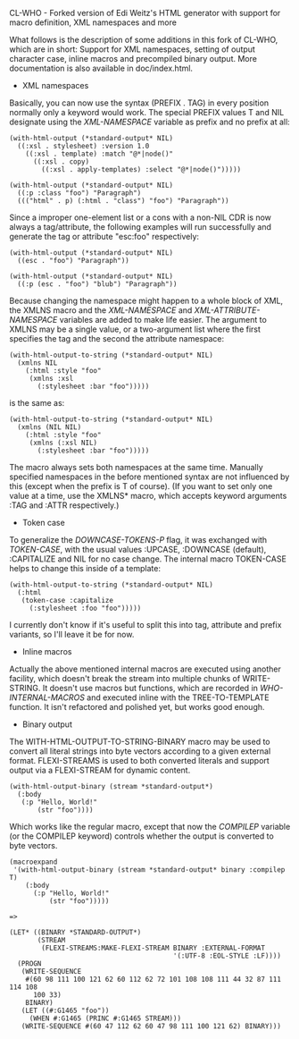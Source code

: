 CL-WHO - Forked version of Edi Weitz's HTML generator with support for
         macro definition, XML namespaces and more

What follows is the description of some additions in this fork of
CL-WHO, which are in short:  Support for XML namespaces, setting of
output character case, inline macros and precompiled binary output.
More documentation is also available in doc/index.html.

* XML namespaces

Basically, you can now use the syntax (PREFIX . TAG) in every position
normally only a keyword would work.  The special PREFIX values T and NIL
designate using the *XML-NAMESPACE* variable as prefix and no prefix at
all:

    (with-html-output (*standard-output* NIL)
      ((:xsl . stylesheet) :version 1.0
        ((:xsl . template) :match "@*|node()"
          ((:xsl . copy)
            ((:xsl . apply-templates) :select "@*|node()")))))

    (with-html-output (*standard-output* NIL)
      ((:p :class "foo") "Paragraph")
      ((("html" . p) (:html . "class") "foo") "Paragraph"))

Since a improper one-element list or a cons with a non-NIL CDR is now
always a tag/attribute, the following examples will run successfully and
generate the tag or attribute "esc:foo" respectively:

    (with-html-output (*standard-output* NIL)
      ((esc . "foo") "Paragraph"))

    (with-html-output (*standard-output* NIL)
      ((:p (esc . "foo") "blub") "Paragraph"))

Because changing the namespace might happen to a whole block of XML, the
XMLNS macro and the *XML-NAMESPACE* and *XML-ATTRIBUTE-NAMESPACE*
variables are added to make life easier.  The argument to XMLNS may be a
single value, or a two-argument list where the first specifies the tag
and the second the attribute namespace:

    (with-html-output-to-string (*standard-output* NIL)
      (xmlns NIL
        (:html :style "foo"
         (xmlns :xsl
           (:stylesheet :bar "foo")))))

is the same as:

    (with-html-output-to-string (*standard-output* NIL)
      (xmlns (NIL NIL)
        (:html :style "foo"
         (xmlns (:xsl NIL)
           (:stylesheet :bar "foo")))))

The macro always sets both namespaces at the same time.  Manually
specified namespaces in the before mentioned syntax are not influenced
by this (except when the prefix is T of course).  (If you want to set
only one value at a time, use the XMLNS* macro, which accepts keyword
arguments :TAG and :ATTR respectively.)

* Token case

To generalize the *DOWNCASE-TOKENS-P* flag, it was exchanged with
*TOKEN-CASE*, with the usual values :UPCASE, :DOWNCASE (default),
:CAPITALIZE and NIL for no case change.  The internal macro TOKEN-CASE
helps to change this inside of a template:

    (with-html-output-to-string (*standard-output* NIL)
      (:html
       (token-case :capitalize
         (:stylesheet :foo "foo")))))

I currently don't know if it's useful to split this into tag, attribute
and prefix variants, so I'll leave it be for now.

* Inline macros

Actually the above mentioned internal macros are executed using another
facility, which doesn't break the stream into multiple chunks of
WRITE-STRING.  It doesn't use macros but functions, which are recorded
in *WHO-INTERNAL-MACROS* and executed inline with the TREE-TO-TEMPLATE
function.  It isn't refactored and polished yet, but works good enough.

* Binary output

The WITH-HTML-OUTPUT-TO-STRING-BINARY macro may be used to convert all
literal strings into byte vectors according to a given external format.
FLEXI-STREAMS is used to both converted literals and support output via
a FLEXI-STREAM for dynamic content.

    (with-html-output-binary (stream *standard-output*)
      (:body
       (:p "Hello, World!"
           (str "foo"))))

Which works like the regular macro, except that now the *COMPILEP*
variable (or the COMPILEP keyword) controls whether the output is
converted to byte vectors.

    (macroexpand
     '(with-html-output-binary (stream *standard-output* binary :compilep T)
        (:body
          (:p "Hello, World!"
              (str "foo")))))
    
    =>
    
    (LET* ((BINARY *STANDARD-OUTPUT*)
           (STREAM
            (FLEXI-STREAMS:MAKE-FLEXI-STREAM BINARY :EXTERNAL-FORMAT
                                             '(:UTF-8 :EOL-STYLE :LF))))
      (PROGN
       (WRITE-SEQUENCE
        #(60 98 111 100 121 62 60 112 62 72 101 108 108 111 44 32 87 111 114 108
          100 33)
        BINARY)
       (LET ((#:G1465 "foo"))
         (WHEN #:G1465 (PRINC #:G1465 STREAM)))
       (WRITE-SEQUENCE #(60 47 112 62 60 47 98 111 100 121 62) BINARY)))
